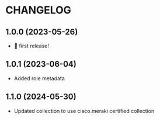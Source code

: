 # CHANGELOG

## 1.0.0 (2023-05-26)

* 🎉 first release!

## 1.0.1 (2023-06-04)

* Added role metadata

## 1.1.0 (2024-05-30)

* Updated collection to use cisco.meraki certified collection
